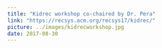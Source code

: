 ```yaml
---
title: "Kidrec workshop co-chaired by Dr. Pera"
link: "https://recsys.acm.org/recsys17/kidrec/"
picture: ../images/kidrecworkshop.jpg
date: 2017-08-30
---
```

